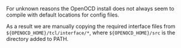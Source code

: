 For unknown reasons the OpenOCD install does not always seem to compile with
default locations for config files.

As a result we are manually copying the required interface files from
`${OPENOCD_HOME}/tcl/interface/*`, where `${OPENOCD_HOME}/src` is the
directory added to PATH.